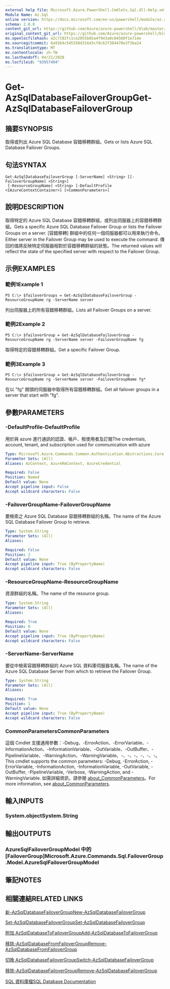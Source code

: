 ```yaml
---
external help file: Microsoft.Azure.PowerShell.Cmdlets.Sql.dll-Help.xml
Module Name: Az.Sql
online version: https://docs.microsoft.com/en-us/powershell/module/az.sql/get-azsqldatabasefailovergroup
schema: 2.0.0
content_git_url: https://github.com/Azure/azure-powershell/blob/master/src/Sql/Sql/help/Get-AzSqlDatabaseFailoverGroup.md
original_content_git_url: https://github.com/Azure/azure-powershell/blob/master/src/Sql/Sql/help/Get-AzSqlDatabaseFailoverGroup.md
ms.openlocfilehash: a2c7192fc1ce2055b05a4f943a0c04560f1e714e
ms.sourcegitcommit: 6a91b4c545350d316d3cf8c62f384478e3f3ba24
ms.translationtype: MT
ms.contentlocale: zh-TW
ms.lasthandoff: 04/21/2020
ms.locfileid: "93957494"
---
```

# <span data-ttu-id="01463-101">Get-AzSqlDatabaseFailoverGroup</span><span class="sxs-lookup"><span data-stu-id="01463-101">Get-AzSqlDatabaseFailoverGroup</span></span>

## <span data-ttu-id="01463-102">摘要</span><span class="sxs-lookup"><span data-stu-id="01463-102">SYNOPSIS</span></span>
<span data-ttu-id="01463-103">取得或列出 Azure SQL Database 容錯移轉群組。</span><span class="sxs-lookup"><span data-stu-id="01463-103">Gets or lists Azure SQL Database Failover Groups.</span></span>

## <span data-ttu-id="01463-104">句法</span><span class="sxs-lookup"><span data-stu-id="01463-104">SYNTAX</span></span>

```
Get-AzSqlDatabaseFailoverGroup [-ServerName] <String> [[-FailoverGroupName] <String>]
 [-ResourceGroupName] <String> [-DefaultProfile <IAzureContextContainer>] [<CommonParameters>]
```

## <span data-ttu-id="01463-105">說明</span><span class="sxs-lookup"><span data-stu-id="01463-105">DESCRIPTION</span></span>
<span data-ttu-id="01463-106">取得特定的 Azure SQL Database 容錯移轉群組，或列出伺服器上的容錯移轉群組。</span><span class="sxs-lookup"><span data-stu-id="01463-106">Gets a specific Azure SQL Database Failover Group or lists the Failover Groups on a server.</span></span>
<span data-ttu-id="01463-107">[容錯移轉] 群組中的任何一個伺服器都可以用來執行命令。</span><span class="sxs-lookup"><span data-stu-id="01463-107">Either server in the Failover Group may be used to execute the command.</span></span> <span data-ttu-id="01463-108">傳回的值將反映特定伺服器相對於容錯移轉群組的狀態。</span><span class="sxs-lookup"><span data-stu-id="01463-108">The returned values will reflect the state of the specified server with respect to the Failover Group.</span></span>

## <span data-ttu-id="01463-109">示例</span><span class="sxs-lookup"><span data-stu-id="01463-109">EXAMPLES</span></span>

### <span data-ttu-id="01463-110">範例1</span><span class="sxs-lookup"><span data-stu-id="01463-110">Example 1</span></span>
```
PS C:\> $failoverGroups = Get-AzSqlDatabaseFailoverGroup -ResourceGroupName rg -ServerName server
```

<span data-ttu-id="01463-111">列出伺服器上的所有容錯移轉群組。</span><span class="sxs-lookup"><span data-stu-id="01463-111">Lists all Failover Groups on a server.</span></span>

### <span data-ttu-id="01463-112">範例2</span><span class="sxs-lookup"><span data-stu-id="01463-112">Example 2</span></span>
```
PS C:\> $failoverGroup = Get-AzSqlDatabaseFailoverGroup -ResourceGroupName rg -ServerName server -FailoverGroupName fg
```

<span data-ttu-id="01463-113">取得特定的容錯移轉群組。</span><span class="sxs-lookup"><span data-stu-id="01463-113">Get a specific Failover Group.</span></span>

### <span data-ttu-id="01463-114">範例3</span><span class="sxs-lookup"><span data-stu-id="01463-114">Example 3</span></span>
```
PS C:\> $failoverGroup = Get-AzSqlDatabaseFailoverGroup -ResourceGroupName rg -ServerName server -FailoverGroupName fg*
```

<span data-ttu-id="01463-115">在以 "fg" 開頭的伺服器中取得所有容錯移轉群組。</span><span class="sxs-lookup"><span data-stu-id="01463-115">Get all failover groups in a server that start with "fg".</span></span>

## <span data-ttu-id="01463-116">參數</span><span class="sxs-lookup"><span data-stu-id="01463-116">PARAMETERS</span></span>

### <span data-ttu-id="01463-117">-DefaultProfile</span><span class="sxs-lookup"><span data-stu-id="01463-117">-DefaultProfile</span></span>
<span data-ttu-id="01463-118">用於與 azure 進行通訊的認證、帳戶、租使用者及訂閱</span><span class="sxs-lookup"><span data-stu-id="01463-118">The credentials, account, tenant, and subscription used for communication with azure</span></span>

```yaml
Type: Microsoft.Azure.Commands.Common.Authentication.Abstractions.Core.IAzureContextContainer
Parameter Sets: (All)
Aliases: AzContext, AzureRmContext, AzureCredential

Required: False
Position: Named
Default value: None
Accept pipeline input: False
Accept wildcard characters: False
```

### <span data-ttu-id="01463-119">-FailoverGroupName</span><span class="sxs-lookup"><span data-stu-id="01463-119">-FailoverGroupName</span></span>
<span data-ttu-id="01463-120">要檢索之 Azure SQL Database 容錯移轉群組的名稱。</span><span class="sxs-lookup"><span data-stu-id="01463-120">The name of the Azure SQL Database Failover Group to retrieve.</span></span>

```yaml
Type: System.String
Parameter Sets: (All)
Aliases:

Required: False
Position: 2
Default value: None
Accept pipeline input: True (ByPropertyName)
Accept wildcard characters: False
```

### <span data-ttu-id="01463-121">-ResourceGroupName</span><span class="sxs-lookup"><span data-stu-id="01463-121">-ResourceGroupName</span></span>
<span data-ttu-id="01463-122">資源群組的名稱。</span><span class="sxs-lookup"><span data-stu-id="01463-122">The name of the resource group.</span></span>

```yaml
Type: System.String
Parameter Sets: (All)
Aliases:

Required: True
Position: 0
Default value: None
Accept pipeline input: True (ByPropertyName)
Accept wildcard characters: False
```

### <span data-ttu-id="01463-123">-ServerName</span><span class="sxs-lookup"><span data-stu-id="01463-123">-ServerName</span></span>
<span data-ttu-id="01463-124">要從中檢索容錯移轉群組的 Azure SQL 資料庫伺服器名稱。</span><span class="sxs-lookup"><span data-stu-id="01463-124">The name of the Azure SQL Database Server from which to retrieve the Failover Group.</span></span>

```yaml
Type: System.String
Parameter Sets: (All)
Aliases:

Required: True
Position: 1
Default value: None
Accept pipeline input: True (ByPropertyName)
Accept wildcard characters: False
```

### <span data-ttu-id="01463-125">CommonParameters</span><span class="sxs-lookup"><span data-stu-id="01463-125">CommonParameters</span></span>
<span data-ttu-id="01463-126">這個 Cmdlet 支援通用參數：-Debug、-ErrorAction、-ErrorVariable、-InformationAction、-InformationVariable、-OutVariable、-OutBuffer、-PipelineVariable、-WarningAction、-WarningVariable、-、-、-、-、-、-。</span><span class="sxs-lookup"><span data-stu-id="01463-126">This cmdlet supports the common parameters: -Debug, -ErrorAction, -ErrorVariable, -InformationAction, -InformationVariable, -OutVariable, -OutBuffer, -PipelineVariable, -Verbose, -WarningAction, and -WarningVariable.</span></span> <span data-ttu-id="01463-127">如需詳細資訊，請參閱 [about_CommonParameters](http://go.microsoft.com/fwlink/?LinkID=113216)。</span><span class="sxs-lookup"><span data-stu-id="01463-127">For more information, see [about_CommonParameters](http://go.microsoft.com/fwlink/?LinkID=113216).</span></span>

## <span data-ttu-id="01463-128">輸入</span><span class="sxs-lookup"><span data-stu-id="01463-128">INPUTS</span></span>

### <span data-ttu-id="01463-129">System.object</span><span class="sxs-lookup"><span data-stu-id="01463-129">System.String</span></span>

## <span data-ttu-id="01463-130">輸出</span><span class="sxs-lookup"><span data-stu-id="01463-130">OUTPUTS</span></span>

### <span data-ttu-id="01463-131">AzureSqlFailoverGroupModel 中的 [FailoverGroup]</span><span class="sxs-lookup"><span data-stu-id="01463-131">Microsoft.Azure.Commands.Sql.FailoverGroup.Model.AzureSqlFailoverGroupModel</span></span>

## <span data-ttu-id="01463-132">筆記</span><span class="sxs-lookup"><span data-stu-id="01463-132">NOTES</span></span>

## <span data-ttu-id="01463-133">相關連結</span><span class="sxs-lookup"><span data-stu-id="01463-133">RELATED LINKS</span></span>

[<span data-ttu-id="01463-134">新-AzSqlDatabaseFailoverGroup</span><span class="sxs-lookup"><span data-stu-id="01463-134">New-AzSqlDatabaseFailoverGroup</span></span>](./New-AzSqlDatabaseFailoverGroup.md)

[<span data-ttu-id="01463-135">Set-AzSqlDatabaseFailoverGroup</span><span class="sxs-lookup"><span data-stu-id="01463-135">Set-AzSqlDatabaseFailoverGroup</span></span>](./Set-AzSqlDatabaseFailoverGroup.md)

[<span data-ttu-id="01463-136">附加 AzSqlDatabaseToFailoverGroup</span><span class="sxs-lookup"><span data-stu-id="01463-136">Add-AzSqlDatabaseToFailoverGroup</span></span>](./Add-AzSqlDatabaseToFailoverGroup.md)

[<span data-ttu-id="01463-137">移除-AzSqlDatabaseFromFailoverGroup</span><span class="sxs-lookup"><span data-stu-id="01463-137">Remove-AzSqlDatabaseFromFailoverGroup</span></span>](./Remove-AzSqlDatabaseFromFailoverGroup.md)

[<span data-ttu-id="01463-138">切換 AzSqlDatabaseFailoverGroup</span><span class="sxs-lookup"><span data-stu-id="01463-138">Switch-AzSqlDatabaseFailoverGroup</span></span>](./Switch-AzSqlDatabaseFailoverGroup.md)

[<span data-ttu-id="01463-139">移除-AzSqlDatabaseFailoverGroup</span><span class="sxs-lookup"><span data-stu-id="01463-139">Remove-AzSqlDatabaseFailoverGroup</span></span>](./Remove-AzSqlDatabaseFailoverGroup.md)

[<span data-ttu-id="01463-140">SQL 資料庫檔</span><span class="sxs-lookup"><span data-stu-id="01463-140">SQL Database Documentation</span></span>](https://docs.microsoft.com/azure/sql-database/)
